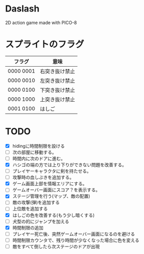 # Daslash
2D action game made with PICO-8

# スプライトのフラグ
| フラグ    | 意味           |
| --------- | -------------- |
| 0000 0001 | 右突き抜け禁止 |
| 0000 0010 | 左突き抜け禁止 |
| 0000 0100 | 下突き抜け禁止 |
| 0000 1000 | 上突き抜け禁止 |
| 0001 0100 | はしご         |

# TODO
* [x] hidingに時間制限を設ける
* [ ] 次の部屋に移動する。
* [ ] 時間内に次のドアに進む。
* [x] ハシゴの端の方では上り下りができない問題を改善する。
* [ ] プレイヤーキャラクタに剣を持たせる。
* [ ] 攻撃時の血しぶきを追加する。
* [x] ゲーム画面上部を情報エリアにする。
* [ ] ゲームオーバー画面にスコア？を表示する。
* [x] ステージ管理を行う(マップ、敵の配置)
* [ ] 敵の攻撃(弾)を追加する
* [ ] 上位敵を追加する
* [x] はしごの色を改善する(もう少し暗くする)
* [ ] 犬型の的にジャンプを加える
* [x] 時間制限の追加
* [ ] プレイヤー死亡後、突然ゲームオーバー画面になるのを避ける
* [ ] 時間制限カウンタで、残り時間が少なくなった場合に色を変える
* [ ] 敵をすべて倒したら次ステージのドアが出現
